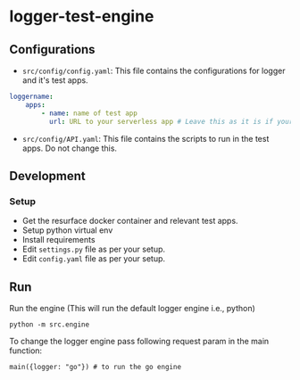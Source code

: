 # logger-test-engine

## Configurations
- `src/config/config.yaml`: This file contains the configurations for logger and it's test apps.
```yaml
loggername:
    apps:
        - name: name of test app
          url: URL to your serverless app # Leave this as it is if your are in development mode.

```

- `src/config/API.yaml`: This file contains the scripts to run in the test apps. Do not change this.

## Development
### Setup
- Get the resurface docker container and relevant test apps.
- Setup python virtual env
- Install requirements
- Edit `settings.py` file as  per your setup.
- Edit `config.yaml` file as per your setup.

## Run
Run the engine (This will run the default logger engine i.e., python)
```
python -m src.engine
```
To change the logger engine pass following request param in the main function:

```
main({logger: "go"}) # to run the go engine
```
